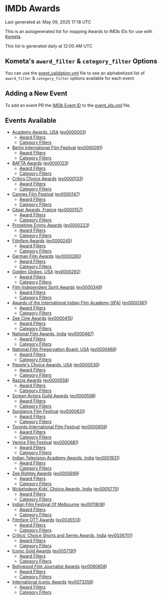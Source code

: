 # IMDb Awards

Last generated at: May 09, 2025 17:18 UTC

This is an autogenerated list for mapping Awards to IMDb IDs for use with [Kometa](https://github.com/Kometa-Team/Kometa).

This list is generated daily at 12:00 AM UTC 

## Kometa's `award_filter` & `category_filter` Options

You can use the [event_validation.yml](https://github.com/Kometa-Team/IMDb-Awards/blob/master/event_validation.yml) file to see an alphabetized list of `award_filter` & `category_filter` options available for each event.

## Adding a New Event

To add an event PR the [IMDb Event ID](https://www.imdb.com/event/all/) to the [event_ids.yml](https://github.com/Kometa-Team/IMDb-Awards/blob/master/event_ids.yml) file.

## Events Available

* [Academy Awards, USA](https://www.imdb.com/event/ev0000003) ([ev0000003](https://github.com/Kometa-Team/IMDb-Awards/blob/master/event_validation.yml#L1))
  * [Award Filters](https://github.com/Kometa-Team/IMDb-Awards/blob/master/event_validation.yml#L6)
  * [Category Filters](https://github.com/Kometa-Team/IMDb-Awards/blob/master/event_validation.yml#L14)
* [Berlin International Film Festival](https://www.imdb.com/event/ev0000091) ([ev0000091](https://github.com/Kometa-Team/IMDb-Awards/blob/master/event_validation.yml#L148))
  * [Award Filters](https://github.com/Kometa-Team/IMDb-Awards/blob/master/event_validation.yml#L153)
  * [Category Filters](https://github.com/Kometa-Team/IMDb-Awards/blob/master/event_validation.yml#L351)
* [BAFTA Awards](https://www.imdb.com/event/ev0000123) ([ev0000123](https://github.com/Kometa-Team/IMDb-Awards/blob/master/event_validation.yml#L636))
  * [Award Filters](https://github.com/Kometa-Team/IMDb-Awards/blob/master/event_validation.yml#L641)
  * [Category Filters](https://github.com/Kometa-Team/IMDb-Awards/blob/master/event_validation.yml#L674)
* [Critics Choice Awards](https://www.imdb.com/event/ev0000133) ([ev0000133](https://github.com/Kometa-Team/IMDb-Awards/blob/master/event_validation.yml#L1167))
  * [Award Filters](https://github.com/Kometa-Team/IMDb-Awards/blob/master/event_validation.yml#L1170)
  * [Category Filters](https://github.com/Kometa-Team/IMDb-Awards/blob/master/event_validation.yml#L1175)
* [Cannes Film Festival](https://www.imdb.com/event/ev0000147) ([ev0000147](https://github.com/Kometa-Team/IMDb-Awards/blob/master/event_validation.yml#L1276))
  * [Award Filters](https://github.com/Kometa-Team/IMDb-Awards/blob/master/event_validation.yml#L1281)
  * [Category Filters](https://github.com/Kometa-Team/IMDb-Awards/blob/master/event_validation.yml#L1448)
* [César Awards, France](https://www.imdb.com/event/ev0000157) ([ev0000157](https://github.com/Kometa-Team/IMDb-Awards/blob/master/event_validation.yml#L1678))
  * [Award Filters](https://github.com/Kometa-Team/IMDb-Awards/blob/master/event_validation.yml#L1682)
  * [Category Filters](https://github.com/Kometa-Team/IMDb-Awards/blob/master/event_validation.yml#L1687)
* [Primetime Emmy Awards](https://www.imdb.com/event/ev0000223) ([ev0000223](https://github.com/Kometa-Team/IMDb-Awards/blob/master/event_validation.yml#L1747))
  * [Award Filters](https://github.com/Kometa-Team/IMDb-Awards/blob/master/event_validation.yml#L1752)
  * [Category Filters](https://github.com/Kometa-Team/IMDb-Awards/blob/master/event_validation.yml#L1759)
* [Filmfare Awards](https://www.imdb.com/event/ev0000245) ([ev0000245](https://github.com/Kometa-Team/IMDb-Awards/blob/master/event_validation.yml#L2970))
  * [Award Filters](https://github.com/Kometa-Team/IMDb-Awards/blob/master/event_validation.yml#L2974)
  * [Category Filters](https://github.com/Kometa-Team/IMDb-Awards/blob/master/event_validation.yml#L2983)
* [German Film Awards](https://www.imdb.com/event/ev0000280) ([ev0000280](https://github.com/Kometa-Team/IMDb-Awards/blob/master/event_validation.yml#L3074))
  * [Award Filters](https://github.com/Kometa-Team/IMDb-Awards/blob/master/event_validation.yml#L3079)
  * [Category Filters](https://github.com/Kometa-Team/IMDb-Awards/blob/master/event_validation.yml#L3102)
* [Golden Globes, USA](https://www.imdb.com/event/ev0000292) ([ev0000292](https://github.com/Kometa-Team/IMDb-Awards/blob/master/event_validation.yml#L3175))
  * [Award Filters](https://github.com/Kometa-Team/IMDb-Awards/blob/master/event_validation.yml#L3180)
  * [Category Filters](https://github.com/Kometa-Team/IMDb-Awards/blob/master/event_validation.yml#L3188)
* [Film Independent Spirit Awards](https://www.imdb.com/event/ev0000349) ([ev0000349](https://github.com/Kometa-Team/IMDb-Awards/blob/master/event_validation.yml#L3354))
  * [Award Filters](https://github.com/Kometa-Team/IMDb-Awards/blob/master/event_validation.yml#L3357)
  * [Category Filters](https://github.com/Kometa-Team/IMDb-Awards/blob/master/event_validation.yml#L3366)
* [Awards of the International Indian Film Academy (IIFA)](https://www.imdb.com/event/ev0000361) ([ev0000361](https://github.com/Kometa-Team/IMDb-Awards/blob/master/event_validation.yml#L3406))
  * [Award Filters](https://github.com/Kometa-Team/IMDb-Awards/blob/master/event_validation.yml#L3409)
  * [Category Filters](https://github.com/Kometa-Team/IMDb-Awards/blob/master/event_validation.yml#L3419)
* [Zee Cine Awards](https://www.imdb.com/event/ev0000415) ([ev0000415](https://github.com/Kometa-Team/IMDb-Awards/blob/master/event_validation.yml#L3514))
  * [Award Filters](https://github.com/Kometa-Team/IMDb-Awards/blob/master/event_validation.yml#L3516)
  * [Category Filters](https://github.com/Kometa-Team/IMDb-Awards/blob/master/event_validation.yml#L3526)
* [National Film Awards, India](https://www.imdb.com/event/ev0000467) ([ev0000467](https://github.com/Kometa-Team/IMDb-Awards/blob/master/event_validation.yml#L3631))
  * [Award Filters](https://github.com/Kometa-Team/IMDb-Awards/blob/master/event_validation.yml#L3635)
  * [Category Filters](https://github.com/Kometa-Team/IMDb-Awards/blob/master/event_validation.yml#L3649)
* [National Film Preservation Board, USA](https://www.imdb.com/event/ev0000468) ([ev0000468](https://github.com/Kometa-Team/IMDb-Awards/blob/master/event_validation.yml#L3844))
  * [Award Filters](https://github.com/Kometa-Team/IMDb-Awards/blob/master/event_validation.yml#L3847)
  * [Category Filters](https://github.com/Kometa-Team/IMDb-Awards/blob/master/event_validation.yml#L3849)
* [People's Choice Awards, USA](https://www.imdb.com/event/ev0000530) ([ev0000530](https://github.com/Kometa-Team/IMDb-Awards/blob/master/event_validation.yml#L3852))
  * [Award Filters](https://github.com/Kometa-Team/IMDb-Awards/blob/master/event_validation.yml#L3855)
  * [Category Filters](https://github.com/Kometa-Team/IMDb-Awards/blob/master/event_validation.yml#L3858)
* [Razzie Awards](https://www.imdb.com/event/ev0000558) ([ev0000558](https://github.com/Kometa-Team/IMDb-Awards/blob/master/event_validation.yml#L4101))
  * [Award Filters](https://github.com/Kometa-Team/IMDb-Awards/blob/master/event_validation.yml#L4104)
  * [Category Filters](https://github.com/Kometa-Team/IMDb-Awards/blob/master/event_validation.yml#L4109)
* [Screen Actors Guild Awards](https://www.imdb.com/event/ev0000598) ([ev0000598](https://github.com/Kometa-Team/IMDb-Awards/blob/master/event_validation.yml#L4149))
  * [Award Filters](https://github.com/Kometa-Team/IMDb-Awards/blob/master/event_validation.yml#L4152)
  * [Category Filters](https://github.com/Kometa-Team/IMDb-Awards/blob/master/event_validation.yml#L4154)
* [Sundance Film Festival](https://www.imdb.com/event/ev0000631) ([ev0000631](https://github.com/Kometa-Team/IMDb-Awards/blob/master/event_validation.yml#L4180))
  * [Award Filters](https://github.com/Kometa-Team/IMDb-Awards/blob/master/event_validation.yml#L4183)
  * [Category Filters](https://github.com/Kometa-Team/IMDb-Awards/blob/master/event_validation.yml#L4234)
* [Toronto International Film Festival](https://www.imdb.com/event/ev0000659) ([ev0000659](https://github.com/Kometa-Team/IMDb-Awards/blob/master/event_validation.yml#L4352))
  * [Award Filters](https://github.com/Kometa-Team/IMDb-Awards/blob/master/event_validation.yml#L4355)
  * [Category Filters](https://github.com/Kometa-Team/IMDb-Awards/blob/master/event_validation.yml#L4412)
* [Venice Film Festival](https://www.imdb.com/event/ev0000681) ([ev0000681](https://github.com/Kometa-Team/IMDb-Awards/blob/master/event_validation.yml#L4491))
  * [Award Filters](https://github.com/Kometa-Team/IMDb-Awards/blob/master/event_validation.yml#L4496)
  * [Category Filters](https://github.com/Kometa-Team/IMDb-Awards/blob/master/event_validation.yml#L4838)
* [Indian Television Academy Awards, India](https://www.imdb.com/event/ev0001931) ([ev0001931](https://github.com/Kometa-Team/IMDb-Awards/blob/master/event_validation.yml#L5290))
  * [Award Filters](https://github.com/Kometa-Team/IMDb-Awards/blob/master/event_validation.yml#L5293)
  * [Category Filters](https://github.com/Kometa-Team/IMDb-Awards/blob/master/event_validation.yml#L5302)
* [Zee Rishtey Awards](https://www.imdb.com/event/ev0005699) ([ev0005699](https://github.com/Kometa-Team/IMDb-Awards/blob/master/event_validation.yml#L5493))
  * [Award Filters](https://github.com/Kometa-Team/IMDb-Awards/blob/master/event_validation.yml#L5495)
  * [Category Filters](https://github.com/Kometa-Team/IMDb-Awards/blob/master/event_validation.yml#L5497)
* [Nickelodeon Kids' Choice Awards, India](https://www.imdb.com/event/ev0005770) ([ev0005770](https://github.com/Kometa-Team/IMDb-Awards/blob/master/event_validation.yml#L5576))
  * [Award Filters](https://github.com/Kometa-Team/IMDb-Awards/blob/master/event_validation.yml#L5578)
  * [Category Filters](https://github.com/Kometa-Team/IMDb-Awards/blob/master/event_validation.yml#L5581)
* [Indian Film Festival Of Melbourne](https://www.imdb.com/event/ev0011808) ([ev0011808](https://github.com/Kometa-Team/IMDb-Awards/blob/master/event_validation.yml#L5616))
  * [Award Filters](https://github.com/Kometa-Team/IMDb-Awards/blob/master/event_validation.yml#L5618)
  * [Category Filters](https://github.com/Kometa-Team/IMDb-Awards/blob/master/event_validation.yml#L5630)
* [Filmfare OTT Awards](https://www.imdb.com/event/ev0035513) ([ev0035513](https://github.com/Kometa-Team/IMDb-Awards/blob/master/event_validation.yml#L5653))
  * [Award Filters](https://github.com/Kometa-Team/IMDb-Awards/blob/master/event_validation.yml#L5655)
  * [Category Filters](https://github.com/Kometa-Team/IMDb-Awards/blob/master/event_validation.yml#L5661)
* [Critics’ Choice Shorts and Series Awards, India](https://www.imdb.com/event/ev0036701) ([ev0036701](https://github.com/Kometa-Team/IMDb-Awards/blob/master/event_validation.yml#L5743))
  * [Award Filters](https://github.com/Kometa-Team/IMDb-Awards/blob/master/event_validation.yml#L5745)
  * [Category Filters](https://github.com/Kometa-Team/IMDb-Awards/blob/master/event_validation.yml#L5748)
* [Iconic Gold Awards](https://www.imdb.com/event/ev0057191) ([ev0057191](https://github.com/Kometa-Team/IMDb-Awards/blob/master/event_validation.yml#L5766))
  * [Award Filters](https://github.com/Kometa-Team/IMDb-Awards/blob/master/event_validation.yml#L5768)
  * [Category Filters](https://github.com/Kometa-Team/IMDb-Awards/blob/master/event_validation.yml#L5770)
* [Bollywood Film Journalist Awards](https://www.imdb.com/event/ev0060658) ([ev0060658](https://github.com/Kometa-Team/IMDb-Awards/blob/master/event_validation.yml#L5877))
  * [Award Filters](https://github.com/Kometa-Team/IMDb-Awards/blob/master/event_validation.yml#L5879)
  * [Category Filters](https://github.com/Kometa-Team/IMDb-Awards/blob/master/event_validation.yml#L5884)
* [International Iconic Awards](https://www.imdb.com/event/ev0073358) ([ev0073358](https://github.com/Kometa-Team/IMDb-Awards/blob/master/event_validation.yml#L5896))
  * [Award Filters](https://github.com/Kometa-Team/IMDb-Awards/blob/master/event_validation.yml#L5898)
  * [Category Filters](https://github.com/Kometa-Team/IMDb-Awards/blob/master/event_validation.yml#L5902)
